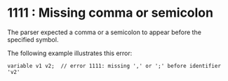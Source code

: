 # 1111 : Missing comma or semicolon

The parser expected a comma or a semicolon to appear before the specified symbol.

&#x20;

The following example illustrates this error:&#x20;

```
variable v1 v2;  // error 1111: missing ',' or ';' before identifier 'v2'
```

